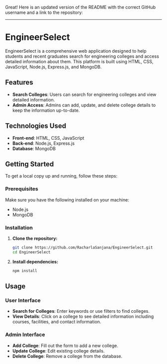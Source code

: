 Great! Here is an updated version of the README with the correct GitHub username and a link to the repository:

---

# EngineerSelect

EngineerSelect is a comprehensive web application designed to help students and recent graduates search for engineering colleges and access detailed information about them. This platform is built using HTML, CSS, JavaScript, Node.js, Express.js, and MongoDB.

## Features

- **Search Colleges**: Users can search for engineering colleges and view detailed information.
- **Admin Access**: Admins can add, update, and delete college details to keep the information up-to-date.

## Technologies Used

- **Front-end**: HTML, CSS, JavaScript
- **Back-end**: Node.js, Express.js
- **Database**: MongoDB

## Getting Started

To get a local copy up and running, follow these steps:

### Prerequisites

Make sure you have the following installed on your machine:

- Node.js
- MongoDB

### Installation

1. **Clone the repository:**

   ```bash
   git clone https://github.com/RacharlaSanjana/EngineerSelect.git
   cd EngineerSelect
   ```

2. **Install dependencies:**

   ```bash
   npm install
   ```

## Usage

### User Interface

- **Search for Colleges**: Enter keywords or use filters to find colleges.
- **View Details**: Click on a college to see detailed information including courses, facilities, and contact information.

### Admin Interface

- **Add College**: Fill out the form to add a new college.
- **Update College**: Edit existing college details.
- **Delete College**: Remove a college from the database.
